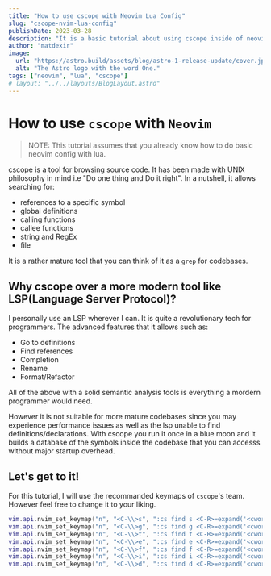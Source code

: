 ```yaml
---
title: "How to use cscope with Neovim Lua Config"
slug: "cscope-nvim-lua-config"
publishDate: 2023-03-28
description: "It is a basic tutorial about using cscope inside of neovim 0.5.0 and later."
author: "matdexir"
image:
  url: "https://astro.build/assets/blog/astro-1-release-update/cover.jpeg"
  alt: "The Astro logo with the word One."
tags: ["neovim", "lua", "cscope"]
# layout: "../../layouts/BlogLayout.astro"
---
```


# How to use `cscope` with `Neovim`

> NOTE: This tutorial assumes that you already know how to do basic neovim config with lua.

[cscope](https://cscope.sourceforge.net/) is a tool for browsing source code. It has been made with UNIX philosophy in mind i.e "Do one thing and Do it right". In a nutshell, it allows searching for:

- references to a specific symbol
- global definitions
- calling functions
- callee functions
- string and RegEx
- file

It is a rather mature tool that you can think of it as a `grep` for codebases.

## Why cscope over a more modern tool like LSP(Language Server Protocol)?

I personally use an LSP wherever I can. It is quite a revolutionary tech for programmers. The advanced features that it allows such as:

- Go to definitions
- Find references
- Completion
- Rename
- Format/Refactor

All of the above with a solid semantic analysis tools is everything a mordern programmer would need.

However it is not suitable for more mature codebases since you may experience performance issues as well as the lsp unable to find definitions/declarations. With cscope you run it once in a blue moon and it builds a database of the symbols inside the codebase that you can accesss without major startup overhead.

## Let's get to it!

For this tutorial, I will use the recommanded keymaps of `cscope`'s team. However feel free to change it to your liking.

```lua
vim.api.nvim_set_keymap("n", "<C-\\>s", ":cs find s <C-R>=expand('<cword>')<CR><CR>")
vim.api.nvim_set_keymap("n", "<C-\\>g", ":cs find g <C-R>=expand('<cword>')<CR><CR>")
vim.api.nvim_set_keymap("n", "<C-\\>t", ":cs find t <C-R>=expand('<cword>')<CR><CR>")
vim.api.nvim_set_keymap("n", "<C-\\>e", ":cs find e <C-R>=expand('<cword>')<CR><CR>")
vim.api.nvim_set_keymap("n", "<C-\\>f", ":cs find f <C-R>=expand('<cword>')<CR><CR>")
vim.api.nvim_set_keymap("n", "<C-\\>i", ":cs find i <C-R>=expand('<cword>')<CR><CR>")
vim.api.nvim_set_keymap("n", "<C-\\>d", ":cs find d <C-R>=expand('<cword>')<CR><CR>")
```
